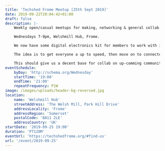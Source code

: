 ```yaml
---
title: 'Techshed Frome Meetup [25th Sept 2019]'
date: 2019-09-22T20:04:42+01:00
draft: false
description: |-
    Weekly open/casual meetups for making, networking & general collab.

    Wednesdays 7-9pm, Welshmill Hub, Frome.

    We now have some digital electronics kit for members to work with in the space - planning to get people intoroduced to Arduino this week to show how simple it is to get started with interactive electronics.        

    The idea is to get everyone a up to speed, then move on to connected devices. 

    This should give us a decent base for collab on up-comming community projects around environmental monitoring and interactive widgets for the space.
eventSchedule:
    byDay: 'http://schema.org/Wednesday'
    startTime: '19:00'
    endTime: '21:00'
    repeatFrequency: P1W
image: /images/uploads/header-bg-reversed.jpg
location:
    name: 'Welshmill Hub'
    streetAddress: 'The Welsh Mill, Park Hill Drive'
    addressLocality: 'Frome'
    addressRegion: 'Somerset'
    postalCode: 'BA11 2LE'
    addressCountry: 'UK'
startDate: '2019-09-25 19:00'
duration: 'PT120M'
eventUrl: 'https://techshedfrome.org/#find-us'
url: '/event/2019-09-25'
---
```

